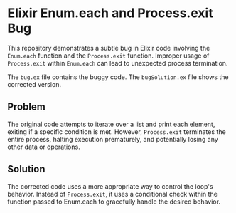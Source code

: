 # Elixir Enum.each and Process.exit Bug

This repository demonstrates a subtle bug in Elixir code involving the `Enum.each` function and the `Process.exit` function.  Improper usage of `Process.exit` within `Enum.each` can lead to unexpected process termination.

The `bug.ex` file contains the buggy code. The `bugSolution.ex` file shows the corrected version.

## Problem
The original code attempts to iterate over a list and print each element, exiting if a specific condition is met. However, `Process.exit` terminates the entire process, halting execution prematurely, and potentially losing any other data or operations.

## Solution
The corrected code uses a more appropriate way to control the loop's behavior.  Instead of `Process.exit`, it uses a conditional check within the function passed to Enum.each to gracefully handle the desired behavior.